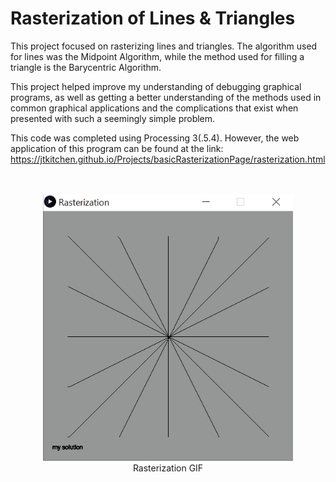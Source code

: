 # Rasterization of Lines & Triangles

This project focused on rasterizing lines and triangles. The algorithm used for lines was the Midpoint Algorithm, while the method used for filling a triangle
is the Barycentric Algorithm.

This project helped improve my understanding of debugging graphical programs, as well as getting a better understanding of the methods used in common graphical
applications and the complications that exist when presented with such a seemingly simple problem.

This code was completed using Processing 3(.5.4). However, the web application of this program can be found at the link: https://jtkitchen.github.io/Projects/basicRasterizationPage/rasterization.html
<br>
<br>
<br>

<p align="center">
  <img src="rasterization.gif" width="400">
      <br>
      Rasterization GIF
</p>
